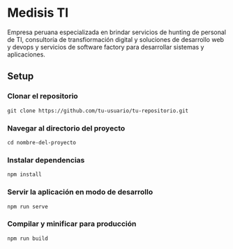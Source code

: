 # Medisis TI

Empresa peruana especializada en brindar servicios de hunting de personal de TI, consultoría de transfiormación digital y soluciones de desarrollo web y devops y servicios de software factory para desarrollar sistemas y aplicaciones.

## Setup

### Clonar el repositorio

```
git clone https://github.com/tu-usuario/tu-repositorio.git
```

### Navegar al directorio del proyecto

```
cd nombre-del-proyecto
```

### Instalar dependencias

```
npm install
```

### Servir la aplicación en modo de desarrollo

```
npm run serve
```

### Compilar y minificar para producción

```
npm run build
```
